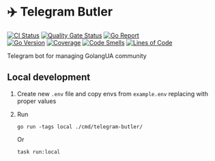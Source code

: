 # :airplane: Telegram Butler

[![CI Status](https://github.com/GolangUA/telegram-butler/actions/workflows/ci.yml/badge.svg)](https://github.com/GolangUA/telegram-butler/actions/workflows/ci.yml)
[![Quality Gate Status](https://sonarcloud.io/api/project_badges/measure?project=GolangUA_telegram-butler&metric=alert_status)](https://sonarcloud.io/dashboard?id=GolangUA_telegram-butler)
[![Go Report](https://img.shields.io/badge/go%20report-A+-brightgreen.svg?style=flat)](https://goreportcard.com/report/github.com/GolangUA/telegram-butler)
<br>
[![Go Version](https://img.shields.io/github/go-mod/go-version/GolangUA/telegram-butler?logo=go)](go.mod)
[![Coverage](https://sonarcloud.io/api/project_badges/measure?project=GolangUA_telegram-butler&metric=coverage)](https://sonarcloud.io/dashboard?id=GolangUA_telegram-butler)
[![Code Smells](https://sonarcloud.io/api/project_badges/measure?project=GolangUA_telegram-butler&metric=code_smells)](https://sonarcloud.io/dashboard?id=GolangUA_telegram-butler)
[![Lines of Code](https://sonarcloud.io/api/project_badges/measure?project=GolangUA_telegram-butler&metric=ncloc)](https://sonarcloud.io/dashboard?id=GolangUA_telegram-butler)

Telegram bot for managing GolangUA community

## Local development

1. Create new `.env` file and copy envs from `example.env` replacing with proper values

2. Run

   ```shell
   go run -tags local ./cmd/telegram-butler/
   ```

   Or

   ```shell
   task run:local
   ```
